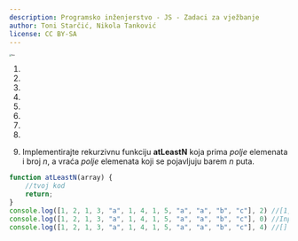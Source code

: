 ```yaml
---
description: Programsko inženjerstvo - JS - Zadaci za vježbanje
author: Toni Starčić, Nikola Tanković
license: CC BY-SA
---
```


<img src="art/fipu.png" alt="fipu" style="zoom:24%;" />



1.

2.

3.

4.

5.

6.

7.

8.

9. Implementirajte rekurzivnu funkciju **atLeastN** koja prima *polje* elemenata i broj *n*, a vraća *polje* elemenata koji se pojavljuju barem *n* puta.

```javascript
function atLeastN(array) {
    //tvoj kod
    return;
}
console.log([1, 2, 1, 3, "a", 1, 4, 1, 5, "a", "a", "b", "c"], 2) //[1, a]
console.log([1, 2, 1, 3, "a", 1, 4, 1, 5, "a", "a", "b", "c"], 0) //Input nije valjan. -> n mora biti veći od 0
console.log([1, 2, 1, 3, "a", 1, 4, 1, 5, "a", "a", "b", "c"], 4) //[] -> prazan output
```













